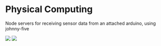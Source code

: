 # Physical Computing

Node servers for receiving sensor data from an attached arduino, using johnny-five


![](./gpio/raspi-pins.png)
![](./gpio/raspi.png)
